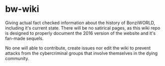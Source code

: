 # bw-wiki
Giving actual fact checked information about the history of BonziWORLD, including it's current state. There will be no satirical pages, as this wiki repo is designed to properly document the 2016 version of the website and it's fan-made sequels.

No one will able to contribute, create issues nor edit the wiki to prevent attacks from the cybercriminal groups that involve themselves in the dying community.
